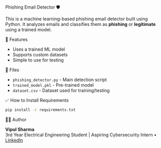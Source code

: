   Phishing Email Detector 🛡️

This is a machine learning-based phishing email detector built using Python. It analyzes emails and classifies them as **phishing** or **legitimate** using a trained model.

📁 Features
- Uses a trained ML model
- Supports custom datasets
- Simple to use for testing

📂 Files
- `phishing_detector.py` - Main detection script
- `trained_model.pkl` - Pre-trained model
- `dataset.csv` - Dataset used for training/testing

✅ How to Install Requirements

```bash
pip install -r requirements.txt
```

👨‍💻 Author

**Vipul Sharma**  
3rd Year Electrical Engineering Student | Aspiring Cybersecurity Intern
• [LinkedIn](https://linkedin.com/vipulsha)
